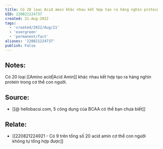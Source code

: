```yaml
---
title: Có 20 loại Acid amin khác nhau kết hợp tạo ra hàng nghìn protein
UID: 220821224737
created: 21-Aug-2022
tags:
  - 'created/2022/Aug/21'
  - 'evergreen'
  - 'permanent/fact'
aliases: '220821224737'
publish: False
---
```

## Notes:
Có 20 loại [[Amino acid|Acid Amin]] khác nhau kết hợp tạo ra hàng nghìn protein trong cơ thể con người.

## Source:
- [[@ hellobacsi.com, 5 công dụng của BCAA có thể bạn chưa biết]]

## Relate:
- [[220821224921 - Có 9 trên tổng số 20 acid amin cơ thể con người không tự tổng hợp được]]